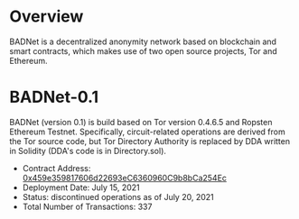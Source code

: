 # Overview
BADNet is a decentralized anonymity network based on blockchain and smart contracts, which makes use of two open source projects, Tor and Ethereum.

# BADNet-0.1
BADNet (version 0.1) is build based on Tor version 0.4.6.5 and Ropsten Ethereum Testnet. Specifically, circuit-related operations are derived from the Tor source code, but Tor Directory Authority is replaced by DDA written in Solidity (DDA's code is in Directory.sol).

- Contract Address: [0x459e359817606d22693eC6360960C9b8bCa254Ec](https://ropsten.etherscan.io/address/0x459e359817606d22693eC6360960C9b8bCa254Ec)
- Deployment Date: July 15, 2021
- Status: discontinued operations as of July 20, 2021
- Total Number of Transactions: 337
